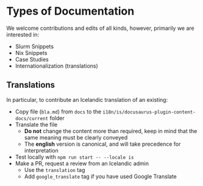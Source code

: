 # Types of Documentation

We welcome contributions and edits of all kinds, however, primarily we are interested in:

- Slurm Snippets
- Nix Snippets
- Case Studies
- Internationalization (translations)

## Translations

In particular, to contribute an Icelandic translation of an existing:

- Copy file (`bla.md`) from `docs` to the `i18n/is/docusaurus-plugin-content-docs/current` folder
- Translate the file
  - **Do not** change the content more than required, keep in mind that the same meaning must be clearly conveyed
  - The **english** version is canonical, and will take precedence for interpretation
- Test locally with `npm run start -- --locale is`
- Make a PR, request a review from an Icelandic admin
  - Use the `translation` tag
  - Add `google_translate` tag if you have used Google Translate

